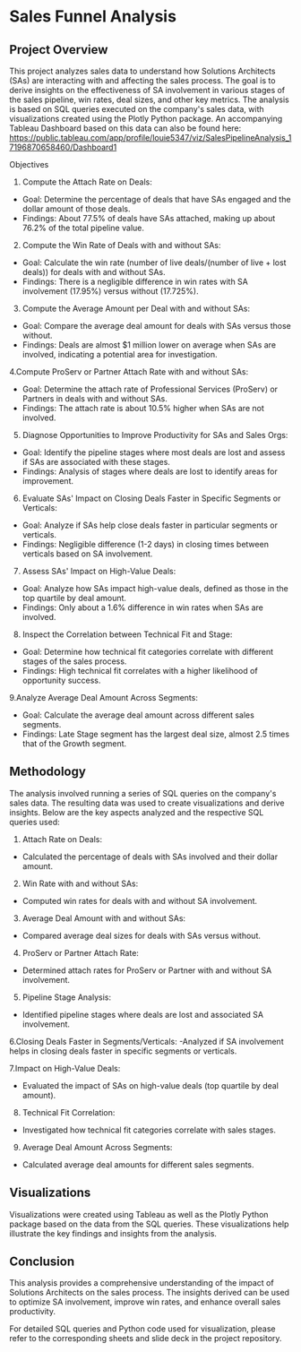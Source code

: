 # Sales Funnel Analysis

## Project Overview
This project analyzes sales data to understand how Solutions Architects (SAs) are interacting with and affecting the sales process. The goal is to derive insights on the effectiveness of SA involvement in various stages of the sales pipeline, win rates, deal sizes, and other key metrics. The analysis is based on SQL queries executed on the company's sales data, with visualizations created using the Plotly Python package. An accompanying Tableau Dashboard based on this data can also be found here: https://public.tableau.com/app/profile/louie5347/viz/SalesPipelineAnalysis_17196870658460/Dashboard1

Objectives
1. Compute the Attach Rate on Deals:
- Goal: Determine the percentage of deals that have SAs engaged and the dollar amount of those deals.
- Findings: About 77.5% of deals have SAs attached, making up about 76.2% of the total pipeline value.

2. Compute the Win Rate of Deals with and without SAs:
- Goal: Calculate the win rate (number of live deals/(number of live + lost deals)) for deals with and without SAs.
- Findings: There is a negligible difference in win rates with SA involvement (17.95%) versus without (17.725%).

3. Compute the Average Amount per Deal with and without SAs:
- Goal: Compare the average deal amount for deals with SAs versus those without.
- Findings: Deals are almost $1 million lower on average when SAs are involved, indicating a potential area for investigation.

4.Compute ProServ or Partner Attach Rate with and without SAs:
- Goal: Determine the attach rate of Professional Services (ProServ) or Partners in deals with and without SAs.
- Findings: The attach rate is about 10.5% higher when SAs are not involved.

5. Diagnose Opportunities to Improve Productivity for SAs and Sales Orgs:
- Goal: Identify the pipeline stages where most deals are lost and assess if SAs are associated with these stages.
- Findings: Analysis of stages where deals are lost to identify areas for improvement.

6. Evaluate SAs' Impact on Closing Deals Faster in Specific Segments or Verticals:
- Goal: Analyze if SAs help close deals faster in particular segments or verticals.
- Findings: Negligible difference (1-2 days) in closing times between verticals based on SA involvement.

7. Assess SAs' Impact on High-Value Deals:
- Goal: Analyze how SAs impact high-value deals, defined as those in the top quartile by deal amount.
- Findings: Only about a 1.6% difference in win rates when SAs are involved.

8. Inspect the Correlation between Technical Fit and Stage:
- Goal: Determine how technical fit categories correlate with different stages of the sales process.
- Findings: High technical fit correlates with a higher likelihood of opportunity success.

9.Analyze Average Deal Amount Across Segments:
- Goal: Calculate the average deal amount across different sales segments.
- Findings: Late Stage segment has the largest deal size, almost 2.5 times that of the Growth segment.


## Methodology
The analysis involved running a series of SQL queries on the company's sales data. The resulting data was used to create visualizations and derive insights. Below are the key aspects analyzed and the respective SQL queries used:

1. Attach Rate on Deals:
- Calculated the percentage of deals with SAs involved and their dollar amount.

2. Win Rate with and without SAs:
- Computed win rates for deals with and without SA involvement.

3. Average Deal Amount with and without SAs:
- Compared average deal sizes for deals with SAs versus without.

4. ProServ or Partner Attach Rate:
- Determined attach rates for ProServ or Partner with and without SA involvement.

5. Pipeline Stage Analysis:
- Identified pipeline stages where deals are lost and associated SA involvement.

6.Closing Deals Faster in Segments/Verticals:
-Analyzed if SA involvement helps in closing deals faster in specific segments or verticals.

7.Impact on High-Value Deals:
- Evaluated the impact of SAs on high-value deals (top quartile by deal amount).

8. Technical Fit Correlation:
- Investigated how technical fit categories correlate with sales stages.

9. Average Deal Amount Across Segments:
- Calculated average deal amounts for different sales segments.


## Visualizations
Visualizations were created using Tableau as well as the Plotly Python package based on the data from the SQL queries. These visualizations help illustrate the key findings and insights from the analysis.

## Conclusion
This analysis provides a comprehensive understanding of the impact of Solutions Architects on the sales process. The insights derived can be used to optimize SA involvement, improve win rates, and enhance overall sales productivity.

For detailed SQL queries and Python code used for visualization, please refer to the corresponding sheets and slide deck in the project repository.
